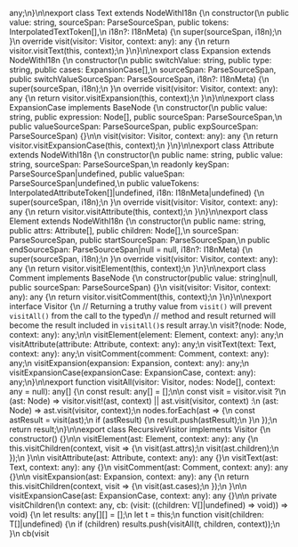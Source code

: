 any;\n}\n\nexport class Text extends NodeWithI18n {\n  constructor(\n      public value: string, sourceSpan: ParseSourceSpan, public tokens: InterpolatedTextToken[],\n      i18n?: I18nMeta) {\n    super(sourceSpan, i18n);\n  }\n  override visit(visitor: Visitor, context: any): any {\n    return visitor.visitText(this, context);\n  }\n}\n\nexport class Expansion extends NodeWithI18n {\n  constructor(\n      public switchValue: string, public type: string, public cases: ExpansionCase[],\n      sourceSpan: ParseSourceSpan, public switchValueSourceSpan: ParseSourceSpan, i18n?: I18nMeta) {\n    super(sourceSpan, i18n);\n  }\n  override visit(visitor: Visitor, context: any): any {\n    return visitor.visitExpansion(this, context);\n  }\n}\n\nexport class ExpansionCase implements BaseNode {\n  constructor(\n      public value: string, public expression: Node[], public sourceSpan: ParseSourceSpan,\n      public valueSourceSpan: ParseSourceSpan, public expSourceSpan: ParseSourceSpan) {}\n\n  visit(visitor: Visitor, context: any): any {\n    return visitor.visitExpansionCase(this, context);\n  }\n}\n\nexport class Attribute extends NodeWithI18n {\n  constructor(\n      public name: string, public value: string, sourceSpan: ParseSourceSpan,\n      readonly keySpan: ParseSourceSpan|undefined, public valueSpan: ParseSourceSpan|undefined,\n      public valueTokens: InterpolatedAttributeToken[]|undefined, i18n: I18nMeta|undefined) {\n    super(sourceSpan, i18n);\n  }\n  override visit(visitor: Visitor, context: any): any {\n    return visitor.visitAttribute(this, context);\n  }\n}\n\nexport class Element extends NodeWithI18n {\n  constructor(\n      public name: string, public attrs: Attribute[], public children: Node[],\n      sourceSpan: ParseSourceSpan, public startSourceSpan: ParseSourceSpan,\n      public endSourceSpan: ParseSourceSpan|null = null, i18n?: I18nMeta) {\n    super(sourceSpan, i18n);\n  }\n  override visit(visitor: Visitor, context: any): any {\n    return visitor.visitElement(this, context);\n  }\n}\n\nexport class Comment implements BaseNode {\n  constructor(public value: string|null, public sourceSpan: ParseSourceSpan) {}\n  visit(visitor: Visitor, context: any): any {\n    return visitor.visitComment(this, context);\n  }\n}\n\nexport interface Visitor {\n  // Returning a truthy value from `visit()` will prevent `visitAll()` from the call to the typed\n  // method and result returned will become the result included in `visitAll()`s result array.\n  visit?(node: Node, context: any): any;\n\n  visitElement(element: Element, context: any): any;\n  visitAttribute(attribute: Attribute, context: any): any;\n  visitText(text: Text, context: any): any;\n  visitComment(comment: Comment, context: any): any;\n  visitExpansion(expansion: Expansion, context: any): any;\n  visitExpansionCase(expansionCase: ExpansionCase, context: any): any;\n}\n\nexport function visitAll(visitor: Visitor, nodes: Node[], context: any = null): any[] {\n  const result: any[] = [];\n\n  const visit = visitor.visit ?\n      (ast: Node) => visitor.visit!(ast, context) || ast.visit(visitor, context) :\n      (ast: Node) => ast.visit(visitor, context);\n  nodes.forEach(ast => {\n    const astResult = visit(ast);\n    if (astResult) {\n      result.push(astResult);\n    }\n  });\n  return result;\n}\n\nexport class RecursiveVisitor implements Visitor {\n  constructor() {}\n\n  visitElement(ast: Element, context: any): any {\n    this.visitChildren(context, visit => {\n      visit(ast.attrs);\n      visit(ast.children);\n    });\n  }\n\n  visitAttribute(ast: Attribute, context: any): any {}\n  visitText(ast: Text, context: any): any {}\n  visitComment(ast: Comment, context: any): any {}\n\n  visitExpansion(ast: Expansion, context: any): any {\n    return this.visitChildren(context, visit => {\n      visit(ast.cases);\n    });\n  }\n\n  visitExpansionCase(ast: ExpansionCase, context: any): any {}\n\n  private visitChildren<T extends Node>(\n      context: any, cb: (visit: (<V extends Node>(children: V[]|undefined) => void)) => void) {\n    let results: any[][] = [];\n    let t = this;\n    function visit<T extends Node>(children: T[]|undefined) {\n      if (children) results.push(visitAll(t, children, context));\n    }\n    cb(visit                                                   